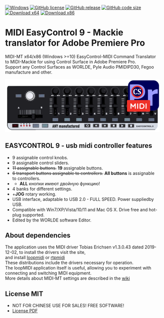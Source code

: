 [![Windows](https://svgshare.com/i/ZhY.svg)](https://svgshare.com/i/ZhY.svg)
[![GitHub license](https://img.shields.io/github/license/ClaudiaCoord/MIDI-EasyControl-to-Mackie-translator-for-Premiere-Pro.svg)](https://github.com/ClaudiaCoord/MIDI-EasyControl-to-Mackie-translator-for-Premiere-Pro/blob/master/LICENSE)
[![GitHub release](https://img.shields.io/github/release/ClaudiaCoord/MIDI-EasyControl-to-Mackie-translator-for-Premiere-Pro.svg)](https://github.com/ClaudiaCoord/MIDI-EasyControl-to-Mackie-translator-for-Premiere-Pro/releases/)
[![GitHub code size](https://img.shields.io/github/languages/code-size/ClaudiaCoord/MIDI-EasyControl-to-Mackie-translator-for-Premiere-Pro)](https://github.com/ClaudiaCoord/MIDI-EasyControl-to-Mackie-translator-for-Premiere-Pro)
[![Download x64](https://img.shields.io/badge/Download-x64-brightgreen.svg?style=flat-square)](https://github.com/ClaudiaCoord/MIDI-EasyControl-to-Mackie-translator-for-Premiere-Pro/releases/download/1.0.1.1/MIDIMT_x64.msi)
[![Download x86](https://img.shields.io/badge/Download-x86-brightgreen.svg?style=flat-square)](https://github.com/ClaudiaCoord/MIDI-EasyControl-to-Mackie-translator-for-Premiere-Pro/releases/download/1.0.1.1/MIDIMT_x86.msi)

# MIDI EasyControl 9 - Mackie translator for Adobe Premiere Pro

MIDI-MT x64/x86 (Windows >=10) EasyControl-MIDI Command Translator to MIDI-Mackie for using Control Surface in Adobe Premiere Pro.  
Support any Control Surfaces as WORLDE, Pyle Audio PMIDIPD30, Fegoo manufacture and other.  

![MIDI EasyControl 9 MIDI-MT](docs/Images/web-logo.png)  

## EASYCONTROL 9 - usb midi controller features

- 9 assignable control knobs.  
- 9 assignable control sliders.  
- ~~11 assignable buttons.~~ __19__ assignable buttons.
- ~~6 transport buttons assignable to controllers.~~ __All buttons__ is assignable to controllers.  
- + __ALL__ кнопки имеют двойную функцию!
- 4 banks for different settings.
- +__JOG__ rotary working.
- USB interface, adaptable to USB 2.0 - FULL SPEED. Power suppliedby USB.  
- Compatible with Win7/XP/Vista/10/11 and Mac OS X. Drive free and hot-plug supported.  
- Edited by the WORLDE software Editor.  

## About dependencies

The application uses the MIDI driver Tobias Erichsen v1.3.0.43 dated 2019-12-02, to install the drivers visit the site,  
and install [loopmidi](https://www.tobias-erichsen.de/software/loopmidi.html) or [rtpmidi](https://www.tobias-erichsen.de/software/rtpmidi.html)  
These distributions include the drivers necessary for operation.  
The loopMIDI application itself is useful, allowing you to experiment with connecting and switching MIDI equipment.  
More details about MIDI-MT settings are described in the [wiki](https://github.com/ClaudiaCoord/MIDI-EasyControl-to-Mackie-translator-for-Premiere-Pro/wiki)  

## License MIT

- NOT FOR CHINESE USE FOR SALES! FREE SOFTWARE!  
- [License PDF](https://claudiacoord.github.io/MIDI-EasyControl-to-Mackie-translator-for-Premiere-Pro/docs/LicenseRu.pdf)  
